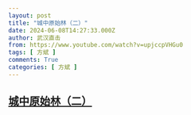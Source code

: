 ```yaml
---
layout: post
title: "城中原始林（二）"
date: 2024-06-08T14:27:33.000Z
author: 武汉直击
from: https://www.youtube.com/watch?v=upjccpVHGu0
tags: [ 方斌 ]
comments: True
categories: [ 方斌 ]
---
```

<!--1717856853000-->
[城中原始林（二）](https://www.youtube.com/watch?v=upjccpVHGu0)
------

<div>

</div>
